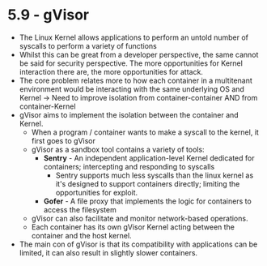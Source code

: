 # 5.9 - gVisor

- The Linux Kernel allows applications to perform an untold number of syscalls to
perform a variety of functions
- Whilst this can be great from a developer perspective, the same cannot be said for
security perspective. The more opportunities for Kernel interaction there are, the
more opportunities for attack.
- The core problem relates more to how each container in a multitenant environment
would be interacting with the same underlying OS and Kernel -> Need to improve
isolation from container-container AND from container-Kernel
- gVisor aims to implement the isolation between the container and Kernel.
  - When a program / container wants to make a syscall to the kernel, it first goes to gVisor
  - gVisor as a sandbox tool contains a variety of tools:
    - **Sentry** - An independent application-level Kernel dedicated for containers; intercepting and responding to syscalls
      - Sentry supports much less syscalls than the linux kernel as it's designed to support containers directly; limiting the opportunities for exploit.
    - **Gofer** - A file proxy that implements the logic for containers to access the filesystem
  - gVisor can also facilitate and monitor network-based operations.
  - Each container has its own gVisor Kernel acting between the container and the host kernel.
- The main con of gVisor is that its compatibility with applications can be limited, it can also result in slightly slower containers.
